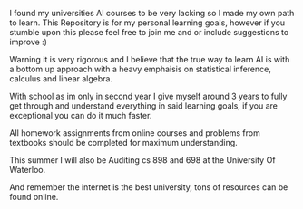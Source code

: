 I found my universities AI courses to be very lacking so I made my own path to learn. This Repository is for my personal learning goals, however if you stumble upon this please feel free to join me and or include suggestions to improve :)

Warning it is very rigorous and I believe that the true way to learn AI is with a bottom up approach with a heavy emphaisis on statistical inference, calculus and linear algebra.

With school as im only in second year I give myself around 3 years to fully get through and understand everything in said learning goals, if you are exceptional you can do it much faster.

All homework assignments from online courses and problems from textbooks should be completed for maximum understanding.

This summer I will also be Auditing cs 898 and 698 at the University Of Waterloo.

And remember the internet is the best university, tons of resources can be found online.
